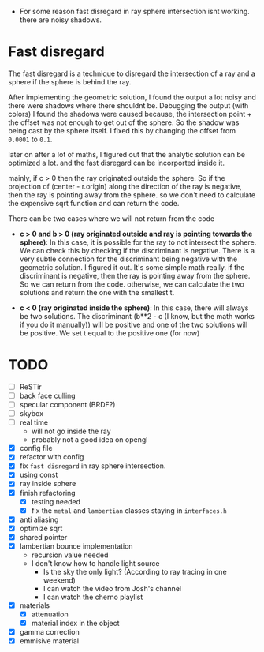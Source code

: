 - For some reason fast disregard in ray sphere intersection isnt working. there are noisy shadows.

# Fast disregard
The fast disregard is a technique to disregard the intersection of a ray and a sphere if the sphere is behind the ray.

After implementing the geometric solution, I found the output a lot noisy and there were shadows where there shouldnt be. Debugging the output (with colors) I found the shadows were caused because, the intersection point + the offset was
not enough to get out of the sphere. So the shadow was being cast by the sphere itself. I fixed this by changing the offset from `0.0001` to `0.1`. 

later on after a lot of maths, I figured out that the analytic solution can be optimized a lot. 
and the fast disregard can be incorported inside it. 

mainly, if c > 0 then the ray originated outside the sphere.
So if the projection of (center - r.origin) along the direction of the ray is negative, 
then the ray is pointing away from the sphere. 
so we don't need to calculate the expensive sqrt function and can return the code.

There can be two cases where we will not return from the code
- **c > 0 and  b > 0 (ray originated outside and ray is pointing towards the sphere)**: In this case, it is possible for the ray to not intersect the sphere. We can check this by checking if the discriminant is negative. There is a very subtle connection for the discriminant being negative with the geometric solution. I figured it out. It's some simple math really.
if the discriminant is negative, then the ray is pointing away from the sphere. So we can return from the code.
otherwise, we can calculate the two solutions and return the one with the smallest t.

- **c < 0 (ray originated inside the sphere)**: In this case, there will always be two solutions. 
The discriminant (b**2 - c (I know, but the math works if you do it manually)) will be positive and one of the two
solutions will be positive. We set t equal to the positive one (for now)



# TODO
- [ ] ReSTir
- [ ] back face culling 
- [ ] specular component (BRDF?)
- [ ] skybox
- [ ] real time
    - will not go inside the ray
    - probably not a good idea on opengl
- [x] config file
- [x] refactor with config
- [x] fix `fast disregard` in ray sphere intersection.
- [x] using const
- [x] ray inside sphere
- [x] finish refactoring
    - [x] testing needed
    - [x] fix the `metal` and `lambertian` classes staying in `interfaces.h`
- [x] anti aliasing
- [x] optimize sqrt
- [x] shared pointer
- [x] lambertian bounce implementation
    - recursion value needed
    - I don't know how to handle light source
        - Is the sky the only light? (According to ray tracing in one weekend)
        - I can watch the video from Josh's channel
        - I can watch the cherno playlist
- [x] materials
    - [x] attenuation
    - [x] material index in the object
- [x] gamma correction
- [x] emmisive material